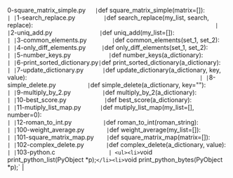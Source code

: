 0-square_matrix_simple.py`    | `def square_matrix_simple(matrix=[]):`                                                                    |
| `1-search_replace.py`          | `def search_replace(my_list, search, replace):`                                                           |
| `2-uniq_add.py`                | `def uniq_add(my_list=[]):`                                                                               |
| `3-common_elements.py`         | `def common_elements(set_1, set_2):`                                                                      |
| `4-only_diff_elements.py`      | `def only_diff_elements(set_1, set_2):`                                                                   |
| `5-number_keys.py`             | `def number_keys(a_dictionary):`                                                                          |
| `6-print_sorted_dictionary.py` | `def print_sorted_dictionary(a_dictionary):`                                                              |
| `7-update_dictionary.py`       | `def update_dictionary(a_dictionary, key, value):`                                                        |
| `8-simple_delete.py`           | `def simple_delete(a_dictionary, key=""):`                                                                |
| `9-multiply_by_2.py`           | `def multiply_by_2(a_dictionary):`                                                                        |
| `10-best_score.py`             | `def best_score(a_dictionary):`                                                                           |
| `11-mutiply_list_map.py`       | `def mutiply_list_map(my_list=[], number=0):`                                                             |
| `12-roman_to_int.py`           | `def roman_to_int(roman_string):`                                                                         |
| `100-weight_average.py`        | `def weight_average(my_list=[]):`                                                                         |
| `101-square_matrix_map.py`     | `def square_matrix_map(matrix=[]):`                                                                       |
| `102-complex_delete.py`        | `def complex_delete(a_dictionary, value):`                                                                |
| `103-python.c`                 | <ul><li>`void print_python_list(PyObject *p);`</li><li>`void print_python_bytes(PyObject *p);`</li></ul> |

